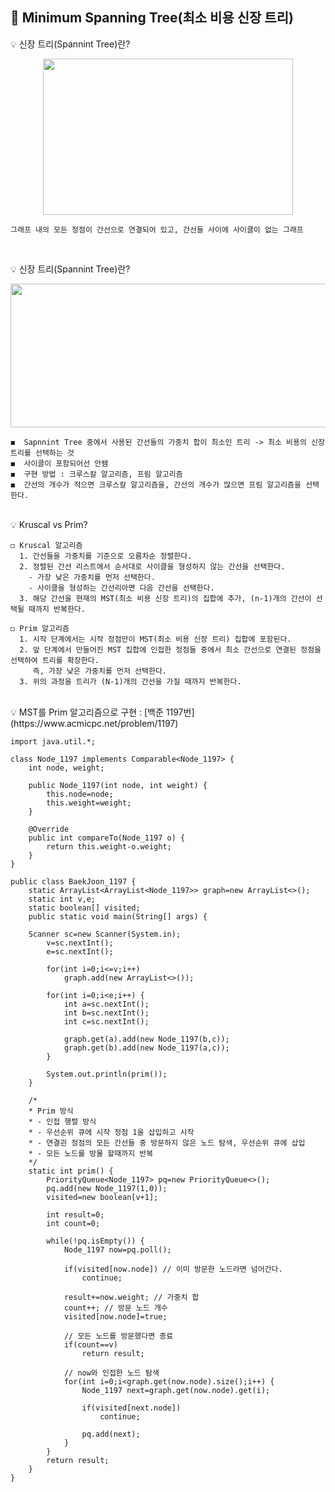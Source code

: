 ## 📘 Minimum Spanning Tree(최소 비용 신장 트리)
💡 신장 트리(Spannint Tree)란?
<p align="center"><img src="https://user-images.githubusercontent.com/45066381/142800028-6a9e7d1a-5ff5-4ac1-a410-90acd0f9c3ae.png" width="400" height="250"/></p>

    그래프 내의 모든 정점이 간선으로 연결되어 있고, 간선들 사이에 사이클이 없는 그래프
 </br>   

💡 신장 트리(Spannint Tree)란?    
<p align="center"><img src="https://user-images.githubusercontent.com/45066381/142800200-45dc7212-26bd-4143-b668-5f8fd16fbf2d.png" width="550" height="230"/></p>
    
    ◼️  Sapnnint Tree 중에서 사용된 간선들의 가중치 합이 최소인 트리 -> 최소 비용의 신장트리를 선택하는 것
    ◼️  사이클이 포함되어선 안됌
    ◼️  구현 방법 : 크루스칼 알고리즘, 프림 알고리즘
    ◼️  간선의 개수가 적으면 크루스칼 알고리즘을, 간선의 개수가 많으면 프림 알고리즘을 선택한다.
    
</br>   
💡 Kruscal vs Prim?

    ◻️ Kruscal 알고리즘 
      1. 간선들을 가중치를 기준으로 오름차순 정렬한다.
      2. 정렬된 간선 리스트에서 순서대로 사이클을 형성하지 않는 간선을 선택한다.
        - 가장 낮은 가중치를 먼저 선택한다.
        - 사이클을 형성하는 간선리아면 다음 간선을 선택한다.
      3. 해당 간선을 현재의 MST(최소 비용 신장 트리)의 집합에 추가, (n-1)개의 간선이 선택될 때까지 반복한다.
      
    ◻️ Prim 알고리즘
      1. 시작 단계에서는 시작 정점만이 MST(최소 비용 신장 트리) 집합에 포함된다.
      2. 앞 단계에서 만들어진 MST 집합에 인접한 정점들 중에서 최소 간선으로 연결된 정점을 선택하여 트리를 확장한다.
         즉, 가장 낮은 가중치를 먼저 선택한다.
      3. 위의 과정을 트리가 (N-1)개의 간선을 가질 때까지 반복한다.
      
</br>   
💡 MST를 Prim 알고리즘으로 구현 : [백준 1197번](https://www.acmicpc.net/problem/1197) 
 
    import java.util.*;

    class Node_1197 implements Comparable<Node_1197> {
	    int node, weight;
	
	    public Node_1197(int node, int weight) {
		    this.node=node;
		    this.weight=weight;
	    }
	
	    @Override
	    public int compareTo(Node_1197 o) {
		    return this.weight-o.weight;
	    }
    }

    public class BaekJoon_1197 {
	    static ArrayList<ArrayList<Node_1197>> graph=new ArrayList<>();
	    static int v,e;
	    static boolean[] visited;
	    public static void main(String[] args) {
		    
        Scanner sc=new Scanner(System.in);
		    v=sc.nextInt();
		    e=sc.nextInt();
		
		    for(int i=0;i<=v;i++)
			    graph.add(new ArrayList<>());
		
		    for(int i=0;i<e;i++) {
			    int a=sc.nextInt();
			    int b=sc.nextInt();
			    int c=sc.nextInt();
			
			    graph.get(a).add(new Node_1197(b,c));
			    graph.get(b).add(new Node_1197(a,c));
		    }
		
		    System.out.println(prim());
	    }

	    /*
	    * Prim 방식
	    * - 인접 행렬 방식
	    * - 우선순위 큐에 시작 정점 1을 삽입하고 시작
	    * - 연결괸 정점의 모든 간선들 중 방문하지 않은 노드 탐색, 우선순위 큐에 삽입
	    * - 모든 노드를 방물 할때까지 반복 
	    */
	    static int prim() {
		    PriorityQueue<Node_1197> pq=new PriorityQueue<>();
		    pq.add(new Node_1197(1,0));
		    visited=new boolean[v+1];
		
		    int result=0;
		    int count=0;
		
		    while(!pq.isEmpty()) {
			    Node_1197 now=pq.poll();
			
			    if(visited[now.node]) // 이미 방문한 노드라면 넘어간다.
				    continue;
			
			    result+=now.weight; // 가중치 합  
			    count++; // 방문 노드 개수
			    visited[now.node]=true;
			
			    // 모든 노드를 방문했다면 종료
			    if(count==v)
				    return result;
			
			    // now와 인접한 노드 탐색
			    for(int i=0;i<graph.get(now.node).size();i++) {
				    Node_1197 next=graph.get(now.node).get(i);
				
				    if(visited[next.node])
					    continue;
				
				    pq.add(next);
			    }
		    }
		    return result;
	    }
    }
